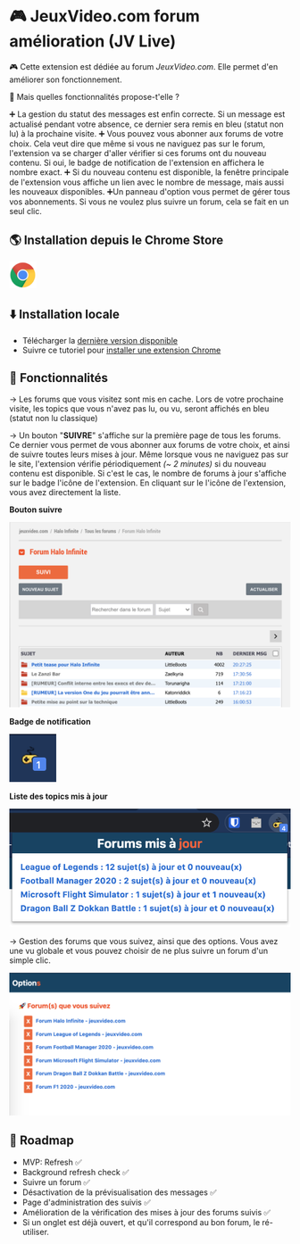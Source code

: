 # 🎮 JeuxVideo.com forum amélioration (JV Live)

🎮 Cette extension est dédiée au forum *JeuxVideo.com*. Elle permet d'en améliorer son fonctionnement. 

🚀 Mais quelles fonctionnalités propose-t'elle ?

➕ La gestion du statut des messages est enfin correcte. Si un message est actualisé pendant votre absence, ce dernier sera remis en bleu (statut non lu) à la prochaine visite.
➕ Vous pouvez vous abonner aux forums de votre choix. Cela veut dire que même si vous ne naviguez pas sur le forum, l'extension va se charger d'aller vérifier si ces forums ont du nouveau contenu.
Si oui, le badge de notification de l'extension en affichera le nombre exact.
➕ Si du nouveau contenu est disponible, la fenêtre principale de l'extension vous affiche un lien avec le nombre de message, mais aussi les nouveaux disponibles.
➕Un panneau d'option vous permet de gérer tous vos abonnements. Si vous ne voulez plus suivre un forum, cela se fait en un seul clic.

## 🌎 Installation depuis le Chrome Store

<a href="https://chrome.google.com/webstore/detail/jv-live/okldoknjbjfcmcjhjgcbhfpjefheckcd?hl=fr&authuser=0" rel="nofollow" title="JV Live - Store Chrome"><img src="./resources/chrome_128x128.png" width="48" style="max-width:100%;"></a>

## ⬇️ Installation locale

- Télécharger la [dernière version disponible](https://github.com/remylavergne/jeuxvideo-com-forum-improvement/releases)
- Suivre ce tutoriel pour [installer une extension Chrome](https://developer.chrome.com/extensions/getstarted)

## 🚀 Fonctionnalités

-> Les forums que vous visitez sont mis en cache. Lors de votre prochaine visite, les topics que vous n'avez pas lu, ou vu, seront affichés en bleu (statut non lu classique)

-> Un bouton "**SUIVRE**" s'affiche sur la première page de tous les forums. Ce dernier vous permet de vous abonner aux forums de votre choix, et ainsi de suivre toutes leurs mises à jour.
Même lorsque vous ne naviguez pas sur le site, l'extension vérifie périodiquement *(~ 2 minutes)* si du nouveau contenu est disponible.
Si c'est le cas, le nombre de forums à jour s'affiche sur le badge l'icône de l'extension. En cliquant sur le l'icône de l'extension, vous avez directement la liste.

**Bouton suivre**

![](resources/follow-button.png)

**Badge de notification**

![](resources/update-badge.png)

**Liste des topics mis à jour**

![](resources/update-links.png)

-> Gestion des forums que vous suivez, ainsi que des options. Vous avez une vu globale et vous pouvez choisir de ne plus suivre un forum d'un simple clic.

![](resources/options-forums.png)

## 🚗 Roadmap

- MVP: Refresh ✅
- Background refresh check ✅
- Suivre un forum ✅
- Désactivation de la prévisualisation des messages ✅
- Page d'administration des suivis ✅
- Amélioration de la vérification des mises à jour des forums suivis ✅
- Si un onglet est déjà ouvert, et qu'il correspond au bon forum, le ré-utiliser.
